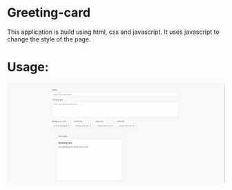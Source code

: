 # Greeting-card
This application is build using html, css and javascript. It uses javascript to change the style of the page. 

# Usage:
![](javascriptApp.gif)
